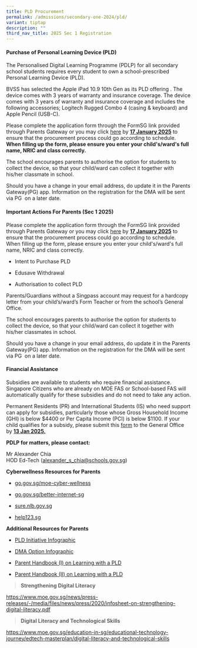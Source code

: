 ```yaml
---
title: PLD Procurement
permalink: /admissions/secondary-one-2024/pld/
variant: tiptap
description: ""
third_nav_title: 2025 Sec 1 Registration
---
```

<h4><strong>Purchase of Personal Learning Device (PLD)</strong></h4>
<p>The Personalised Digital Learning Programme (PDLP) for all secondary school
students requires every student to own a school-prescribed Personal Learning
Device (PLD).</p>
<p>BVSS has selected the Apple iPad 10.9 10th Gen as its PLD offering . The
device comes with 3 years of warranty and insurance coverage. The device
comes with 3 years of warranty and insurance coverage and includes the
following accessories; Logitech Rugged Combo 4 (casing &amp; keyboard)
and Apple Pencil (USB-C).</p>
<p>Please complete the application form through the FormSG link provided
through Parents Gateway or you may click <a href="https://go.gov.sg/pdlpadmin" rel="noopener noreferrer nofollow" target="_blank">here</a> by <strong><u>17 January 2025</u></strong> to
ensure that the procurement process could go according to schedule. <strong>When filling up the form, please ensure you enter your child's/ward's full name, NRIC and class correctly.</strong>
</p>
<p>The school encourages parents to authorise the option for students to
collect the device, so that your child/ward can collect it together with
his/her classmate in school.</p>
<p>Should you have a change in your email address, do update it in the Parents
Gateway(PG) app. Information on the registration for the DMA will be sent
via PG&nbsp; on a later date.</p>
<h4><strong>Important Actions For Parents (Sec 1 2025)</strong></h4>
<p>Please complete the application form through the FormSG link provided
through Parents Gateway or you may click <a href="https://go.gov.sg/pdlpadmin" rel="noopener noreferrer nofollow" target="_blank"><u>here</u></a> by <strong><u>17 January 2025</u></strong> to
ensure that the procurement process could go according to schedule. When
filling up the form, please ensure you enter your child's/ward's full name,
NRIC and class correctly.</p>
<ul data-tight="true" class="tight">
<li>
<p>Intent to Purchase PLD</p>
</li>
<li>
<p>Edusave Withdrawal</p>
</li>
<li>
<p>Authorisation to collect PLD</p>
</li>
</ul>
<p>Parents/Guardians without a Singpass account may request for a hardcopy
letter from your child’s/ward’s Form Teacher or from the school’s General
Office.</p>
<p>The school encourages parents to authorise the option for students to
collect the device, so that your child/ward can collect it together with
his/her classmates in school.</p>
<p>Should you have a change in your email address, do update it in the Parents
Gateway(PG) app. Information on the registration for the DMA will be sent
via PG&nbsp; on a later date.&nbsp;
<br>
</p>
<h4><strong>Financial Assistance</strong></h4>
<p>Subsidies are available to students who require financial assistance.
Singapore Citizens who are already on MOE FAS or School-based FAS will
automatically qualify for these subsidies and do not need to take any action.</p>
<p>Permanent Residents (PR) and International Students (IS) who need support
can apply for subsidies, particularly those whose Gross Household Income
(GHI) is below $4400 or Per Capita Income (PCI) is below $1100. If your
child qualifies for a subsidy, please submit this <a href="/files/Sec 1 Registration/Application_for_Subsidy_for_Purchase_of_PLD.pdf" rel="noopener noreferrer nofollow" target="_blank">form</a> to
the General Office by <strong><u>13 Jan 2025.</u></strong>
</p>
<p></p>
<p><strong>PDLP for matters, please contact:</strong>
</p>
<p>Mr Alexander Chia
<br>HOD Ed-Tech (<a href="alexander_s_chia@schools.gov.sg" rel="noopener noreferrer nofollow" target="_blank">alexander_s_chia@schools.gov.sg</a>)</p>
<p><strong>Cyberwellness Resources for Parents</strong>
</p>
<ul>
<li>
<p><a href="go.gov.sg/moe-cyber-wellness" rel="noopener noreferrer nofollow" target="_blank"><u>go.gov.sg/moe-cyber-wellness</u></a>
</p>
</li>
<li>
<p><a href="go.gov.sg/better-internet-sg" rel="noopener noreferrer nofollow" target="_blank"><u>go.gov.sg/better-internet-sg</u></a>
</p>
</li>
<li>
<p><a href="sure.nlb.gov.sg" rel="noopener noreferrer nofollow" target="_blank"><u>sure.nlb.gov.sg</u></a>
</p>
</li>
<li>
<p><a href="help123.sg" rel="noopener noreferrer nofollow" target="_blank"><u>help123.sg</u></a>
</p>
</li>
</ul>
<p><strong>Additional Resources for Parents</strong>
</p>
<ul>
<li>
<p><a href="/files/Sec 1 Registration/Infographic_on_the_PLD_Initiative_2023.pdf" rel="noopener noreferrer nofollow" target="_blank">PLD Initiative Infographic</a>
</p>
</li>
<li>
<p><a href="/files/Sec 1 Registration/Annex_B_Infographic_on_Parent_DMA.pdf" rel="noopener noreferrer nofollow" target="_blank">DMA Option Infographic</a>
</p>
</li>
<li>
<p><a href="/files/Sec 1 Registration/Parent_Handbook__I__on_Learning_with_a_PLD.pdf" rel="noopener noreferrer nofollow" target="_blank">Parent Handbook (I) on Learning with a PLD</a>
</p>
</li>
<li>
<p><a href="/files/Sec 1 Registration/Parent_Handbook__II__on_Learning_with_a_PLD.pdf" rel="noopener noreferrer nofollow" target="_blank">Parent Handbook (II) on Learning with a PLD</a>
</p>
</li>
</ul>
<p></p>
<blockquote>
<p><strong>Strengthening Digital Literacy&nbsp;</strong>
</p>
</blockquote>
<p><a href="https://www.moe.gov.sg/news/press-releases/-/media/files/news/press/2020/infosheet-on-strengthening-digital-literacy.pdf" rel="noopener noreferrer nofollow" target="_blank"><u>https://www.moe.gov.sg/news/press-releases/-/media/files/news/press/2020/infosheet-on-strengthening-digital-literacy.pdf</u><br></a>
</p>
<blockquote>
<p><strong>Digital Literacy and Technological Skills</strong>
</p>
</blockquote>
<p><a href="https://www.moe.gov.sg/education-in-sg/educational-technology-journey/edtech-masterplan/digital-literacy-and-technological-skills" rel="noopener noreferrer nofollow" target="_blank"><u>https://www.moe.gov.sg/education-in-sg/educational-technology-journey/edtech-masterplan/digital-literacy-and-technological-skills</u></a>
</p>
<p></p>
<p></p>
